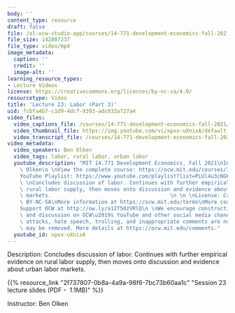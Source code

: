 ```yaml
---
body: ''
content_type: resource
draft: false
file: /ol-ocw-studio-app/courses/14-771-development-economics-fall-2021/14771-f21-lecture-23-v2_360p_16_9.mp4
file_size: 142807237
file_type: video/mp4
image_metadata:
  caption: ''
  credit: ''
  image-alt: ''
learning_resource_types:
- Lecture Videos
license: https://creativecommons.org/licenses/by-nc-sa/4.0/
resourcetype: Video
title: 'Lecture 23: Labor (Part 3)'
uid: fcbfa4b7-c1d9-4dc7-9393-adc032a727a4
video_files:
  video_captions_file: /courses/14-771-development-economics-fall-2021/1Kr2ZMP1dPa41Nd_ZVuWF7F73HxsFGocF_transcript.webvtt
  video_thumbnail_file: https://img.youtube.com/vi/xpxx-uXnixA/default.jpg
  video_transcript_file: /courses/14-771-development-economics-fall-2021/1Kr2ZMP1dPa41Nd_ZVuWF7F73HxsFGocF_transcript.pdf
video_metadata:
  video_speakers: Ben Olken
  video_tags: labor, rural labor, urban labor
  youtube_description: "MIT 14.771 Development Economics, Fall 2021\nInstructor: Ben\
    \ Olken\n \nView the complete course: https://ocw.mit.edu/courses/14-771-development-economics-fall-2021\n\
    YouTube Playlist: https://www.youtube.com/playlist?list=PLUl4u3cNGP61kvh3caDts2R6LmkYbmzaG\n\
    \ \nConcludes discussion of labor. Continues with further empirical evidence on\
    \ rural labor supply, then moves onto discussion and evidence about urban labor\
    \ markets.                                      \n \n \nLicense: Creative Commons\
    \ BY-NC-SA\nMore information at https://ocw.mit.edu/terms\nMore courses at https://ocw.mit.edu\n\
    Support OCW at http://ow.ly/a1If50zVRlQ\n \nWe encourage constructive comments\
    \ and discussion on OCW\u2019s YouTube and other social media channels. Personal\
    \ attacks, hate speech, trolling, and inappropriate comments are not allowed and\
    \ may be removed. More details at https://ocw.mit.edu/comments."
  youtube_id: xpxx-uXnixA
---
```

Description: Concludes discussion of labor. Continues with further empirical evidence on rural labor supply, then moves onto discussion and evidence about urban labor markets.

{{% resource_link "2f737807-0b8a-4a9a-98f6-7bc73b60aa1c" "Session 23 lecture slides (PDF -  1.1MB)" %}}

Instructor: Ben Olken